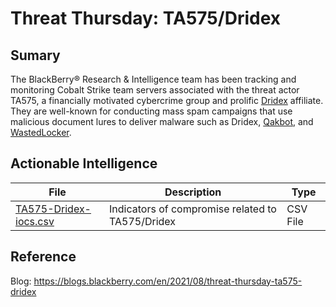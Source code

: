 # Threat Thursday: TA575/Dridex

## Sumary

The BlackBerry® Research & Intelligence team has been tracking and monitoring Cobalt Strike team servers associated with the threat actor TA575, a financially motivated cybercrime group and prolific [Dridex](https://blogs.blackberry.com/en/2016/05/cylance-threat-alert-donoff-and-dridex) affiliate. They are well-known for conducting mass spam campaigns that use malicious document lures to deliver malware such as Dridex, [Qakbot](https://blogs.blackberry.com/en/2017/05/cylance-vs-qakbot-malware), and [WastedLocker](https://blogs.blackberry.com/en/2020/08/blackberry-protect-vs-wastedlocker-ransomware).

## Actionable Intelligence

| File | Description | Type | 
|--------|--------|--------|
| [TA575-Dridex-iocs.csv](http://) | Indicators of compromise related to TA575/Dridex | CSV File  |

## Reference

Blog: https://blogs.blackberry.com/en/2021/08/threat-thursday-ta575-dridex
